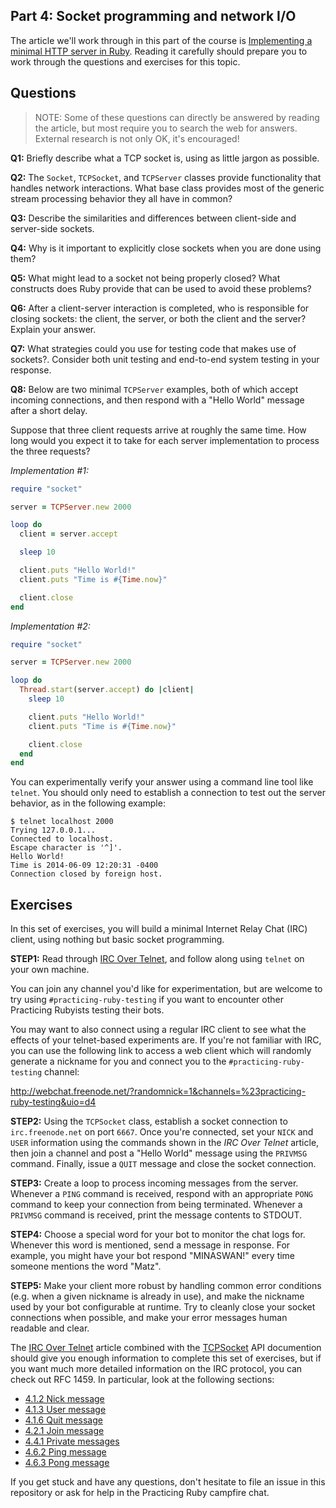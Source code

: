 ## Part 4: Socket programming and network I/O

The article we'll work through in this part of the 
course is [Implementing a minimal HTTP server in Ruby](https://practicingruby.com/articles/implementing-an-http-file-server?u=dc2ab0f9bb).
Reading it carefully should prepare you to work through the questions
and exercises for this topic.

## Questions

> NOTE: Some of these questions can directly be answered by reading 
> the article, but most require you to search the web for
> answers. External research is not only OK, it's encouraged!

**Q1:** Briefly describe what a TCP socket is, using as little
jargon as possible.

**Q2:** The `Socket`, `TCPSocket`, and `TCPServer` classes provide
functionality that handles network interactions. What base class
provides most of the generic stream processing behavior they 
all have in common?

**Q3:** Describe the similarities and differences between
client-side and server-side sockets.

**Q4:** Why is it important to explicitly close sockets when you
are done using them?

**Q5:** What might lead to a socket not being properly closed?
What constructs does Ruby provide that can be used to avoid
these problems?

**Q6:** After a client-server interaction is completed, who is
responsible for closing sockets: the client, the server, or
both the client and the server? Explain your answer.

**Q7:** What strategies could you use for testing code that makes use
of sockets?. Consider both unit testing and end-to-end system testing
in your response.

**Q8:** Below are two minimal `TCPServer` examples, both of which
accept incoming connections, and then respond with a "Hello World"
message after a short delay.

Suppose that three client requests arrive at roughly the same 
time. How long would you expect it to take for each server 
implementation to process the three requests? 

*Implementation #1:*

```ruby
require "socket"

server = TCPServer.new 2000

loop do
  client = server.accept 

  sleep 10

  client.puts "Hello World!"
  client.puts "Time is #{Time.now}"

  client.close
end
```

*Implementation #2:*

```ruby
require "socket"

server = TCPServer.new 2000

loop do
  Thread.start(server.accept) do |client|
    sleep 10

    client.puts "Hello World!"
    client.puts "Time is #{Time.now}"

    client.close
  end
end
```

You can experimentally verify your answer using a command line
tool like `telnet`. You should only need to establish a connection
to test out the server behavior, as in the following example:

```
$ telnet localhost 2000
Trying 127.0.0.1...
Connected to localhost.
Escape character is '^]'.
Hello World!
Time is 2014-06-09 12:20:31 -0400
Connection closed by foreign host.
```

## Exercises

In this set of exercises, you will build a minimal Internet Relay Chat (IRC)
client, using nothing but basic socket programming.

**STEP1:** Read through [IRC Over Telnet](http://oreilly.com/pub/h/1963), and
follow along using `telnet` on your own machine. 

You can join any channel you'd like for experimentation, but are welcome to try using
`#practicing-ruby-testing` if you want to encounter other Practicing Rubyists
testing their bots.

You may want to also connect using a regular IRC client to see what the effects of
your telnet-based experiments are. If you're not familiar with IRC, you can
use the following link to access a web client which will randomly generate a 
nickname for you and connect you to the `#practicing-ruby-testing` channel:

http://webchat.freenode.net/?randomnick=1&channels=%23practicing-ruby-testing&uio=d4

**STEP2:** Using the `TCPSocket` class, establish a socket connection to
`irc.freenode.net` on port `6667`. Once you're connected, set your `NICK`
and `USER` information using the commands shown in the *IRC Over Telnet* 
article, then join a channel and post a "Hello World" message using the
`PRIVMSG` command. Finally, issue a `QUIT` message and close the socket
connection.

**STEP3:** Create a loop to process incoming messages from the server.
Whenever a `PING` command is received, respond with an appropriate
`PONG` command to keep your connection from being terminated. Whenever
a `PRIVMSG` command is received, print the message contents to STDOUT.

**STEP4:** Choose a special word for your bot to monitor the chat logs
for. Whenever this word is mentioned, send a message in response. For
example, you might have your bot respond "MINASWAN!" every time someone
mentions the word "Matz".

**STEP5:** Make your client more robust by handling common error conditions
(e.g. when a given nickname is already in use), and make the nickname
used by your bot configurable at runtime. Try to cleanly close your socket
connections when possible, and make your error messages human readable and clear.

The [IRC Over Telnet](http://oreilly.com/pub/h/1963) article combined
with the [TCPSocket](http://ruby-doc.org/stdlib-2.1.1/libdoc/socket/rdoc/TCPSocket.html) 
API documention should give you enough information to complete this set of exercises, 
but if you want much more detailed information on the IRC protocol, you can check out RFC 1459. In
particular, look at the following sections:

* [4.1.2 Nick message](http://tools.ietf.org/html/rfc1459.html#section-4.1.2)
* [4.1.3 User message](http://tools.ietf.org/html/rfc1459.html#section-4.1.3)
* [4.1.6 Quit message](http://tools.ietf.org/html/rfc1459.html#section-4.1.6)
* [4.2.1 Join message](http://tools.ietf.org/html/rfc1459.html#section-4.2.1)
* [4.4.1 Private messages](http://tools.ietf.org/html/rfc1459.html#section-4.4.1)
* [4.6.2 Ping message](http://tools.ietf.org/html/rfc1459.html#section-4.6.2)
* [4.6.3 Pong message](http://tools.ietf.org/html/rfc1459.html#section-4.6.3)

If you get stuck and have any questions, don't hesitate to file an issue
in this repository or ask for help in the Practicing Ruby campfire chat.
